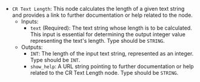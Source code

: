 - `CR Text Length`: This node calculates the length of a given text string and provides a link to further documentation or help related to the node.
    - Inputs:
        - `text` (Required): The text string whose length is to be calculated. This input is essential for determining the output integer value representing the text's length. Type should be `STRING`.
    - Outputs:
        - `INT`: The length of the input text string, represented as an integer. Type should be `INT`.
        - `show_help`: A URL string pointing to further documentation or help related to the CR Text Length node. Type should be `STRING`.
